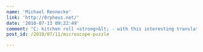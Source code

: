 ```yaml
---
name: 'Michael Rennecke'
link: 'http://0rpheus.net/'
date: '2010-07-13 09:22:49'
comment: "C: kitchen roll <strong>&lt; - with this interesting translation your nonalcoholic beer gets alcoholic!</strong>\nO: catfish\nQ: fan\n3: fruit core\n\n</strong><strong>further 2 beer for you</strong>"
post_id: /2010/07/11/microscope-puzzle

---
```



